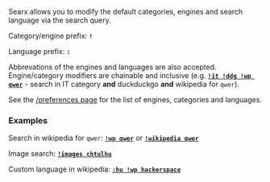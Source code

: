 Searx allows you to modify the default categories, engines and search language via the search query.

Category/engine prefix: **`!`**

Language prefix: **`:`**

Abbrevations of the engines and languages are also accepted.
Engine/category modifiers are chainable and inclusive (e.g. [**`!it !ddg !wp qwer`**](https://searx.me/?q=%21it%20%21ddg%20%21wp%20qwer) - search in IT category **and** duckduckgo **and** wikipedia for `qwer`).

See the [/preferences page](https://searx.me/preferences) for the list of engines, categories and languages.

### Examples

Search in wikipedia for `qwer`: [**`!wp qwer`**](https://searx.me/?q=%21wp%20qwer) or [**`!wikipedia qwer`**](https://searx.me/?q=%21wikipedia%20qwer)

Image search: [**`!images chtulhu`**](https://searx.me/?q=%21images%20chtulhu)

Custom language in wikipedia: [**`:hu !wp hackerspace`**](https://searx.me/?q=%3Ahu%20%21wp%20hackerspace)